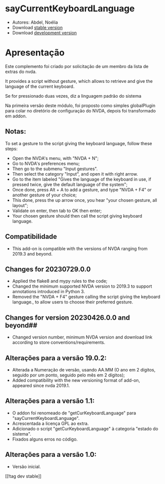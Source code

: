 # sayCurrentKeyboardLanguage #

* Autores: Abdel, Noélia
* Download [stable
  version](https://www.nvaccess.org/addonStore/legacy?file=sayCurrentKeyboardLanguage)
* Download [development
  version](https://www.nvaccess.org/addonStore/legacy?file=sayCurrentKeyboardLanguage)

# Apresentação #

Este complemento foi criado por solicitação de um membro da lista de extras
do nvda.

It provides a script without gesture, which allows to retrieve and give the
language of the current keyboard.

Se for pressionado duas vezes, diz a linguagem padrão do sistema

Na primeira versão deste módulo, foi proposto como simples globalPlugin para
colar no diretório de configuração do NVDA, depois foi transformado em
addon.

## Notas: ##

To set a gesture to the script giving the keyboard language, follow these
steps:

* Open the NVDA's menu, with "NVDA + N";
* Go to NVDA's preferences menu;
* Then go to the submenu "Input gestures".
* Then select the category "Input", and open it with right arrow.
* Go to the item labeled "Gives the language of the keyboard in use, if
  pressed twice, give the default language of the system";
* Once done, press Alt + A to add a gesture, and type "NVDA + F4" or another
  gesture of your choice;
* This done, press the up arrow once, you hear "your chosen gesture, all
  layout";
* Validate on enter, then tab to OK then enter;
* Your chosen gesture should then call the script giving keyboard language.

## Compatibilidade ##

* This add-on is compatible with the versions of NVDA ranging from 2019.3
  and beyond.

## Changes for 20230729.0.0 ##

* Applied the flake8 and mypy rules to the code;
* Changed the minimum supported NVDA version to 2019.3 to support
  annotations introduced in Python 3.
* Removed the "NVDA + F4" gesture calling the script giving the keyboard
  language., to allow users to choose their preferred gesture.

## Changes for version 20230426.0.0 and beyond##

* Changed version number, minimum NVDA version and download link according
  to store conventions/requirements.

## Alterações para a versão 19.0.2: ##

* Alterada a Numeração de versão, usando AA.MM (O ano em 2 dígitos, seguido
  por um ponto, seguido pelo mês em 2 dígitos);
* Added compatibility with the new versioning format of add-on, appeared
  since nvda 2019.1.

## Alterações para a versão 1.1: ##

* O addon foi renomeado de "getCurKeyboardLanguage" para
  "sayCurrentKeyboardLanguage".
* Acrescentada a licença GPL ao extra.
* Adicionado o script "getCurKeyboardLanguage" à categoria "estado do
  sistema".
* Fixados alguns erros no código.

## Alterações para a versão 1.0: ##

* Versão inicial.

[[!tag dev stable]]
